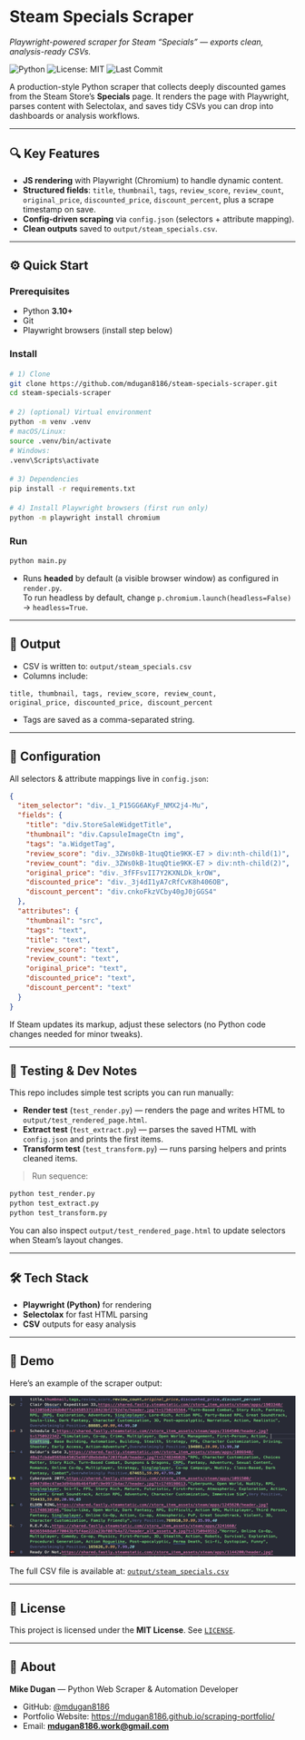 # Steam Specials Scraper

_Playwright-powered scraper for Steam “Specials” — exports clean, analysis-ready CSVs._

![Python](https://img.shields.io/badge/python-3.10%2B-blue)
![License: MIT](https://img.shields.io/badge/License-MIT-green.svg)
![Last Commit](https://img.shields.io/github/last-commit/mdugan8186/steam-sales-scraper)

A production-style Python scraper that collects deeply discounted games from the Steam Store’s **Specials** page. It renders the page with Playwright, parses content with Selectolax, and saves tidy CSVs you can drop into dashboards or analysis workflows.

---

## 🔍 Key Features

- **JS rendering** with Playwright (Chromium) to handle dynamic content.
- **Structured fields**: `title`, `thumbnail`, `tags`, `review_score`, `review_count`, `original_price`, `discounted_price`, `discount_percent`, plus a scrape timestamp on save.
- **Config-driven scraping** via `config.json` (selectors + attribute mapping).
- **Clean outputs** saved to `output/steam_specials.csv`.

---

## ⚙️ Quick Start

### Prerequisites

- Python **3.10+**
- Git
- Playwright browsers (install step below)

### Install

```bash
# 1) Clone
git clone https://github.com/mdugan8186/steam-specials-scraper.git
cd steam-specials-scraper

# 2) (optional) Virtual environment
python -m venv .venv
# macOS/Linux:
source .venv/bin/activate
# Windows:
.venv\Scripts\activate

# 3) Dependencies
pip install -r requirements.txt

# 4) Install Playwright browsers (first run only)
python -m playwright install chromium
```

### Run

```bash
python main.py
```

- Runs **headed** by default (a visible browser window) as configured in `render.py`.  
  To run headless by default, change `p.chromium.launch(headless=False)` → `headless=True`.

---

## 📁 Output

- CSV is written to: `output/steam_specials.csv`
- Columns include:

```
title, thumbnail, tags, review_score, review_count,
original_price, discounted_price, discount_percent
```

- Tags are saved as a comma-separated string.

---

## 🧩 Configuration

All selectors & attribute mappings live in `config.json`:

```json
{
  "item_selector": "div._1_P15GG6AKyF_NMX2j4-Mu",
  "fields": {
    "title": "div.StoreSaleWidgetTitle",
    "thumbnail": "div.CapsuleImageCtn img",
    "tags": "a.WidgetTag",
    "review_score": "div._3ZWs0kB-1tuqQtie9KK-E7 > div:nth-child(1)",
    "review_count": "div._3ZWs0kB-1tuqQtie9KK-E7 > div:nth-child(2)",
    "original_price": "div._3fFFsvII7Y2KXNLDk_krOW",
    "discounted_price": "div._3j4dI1yA7cRfCvK8h406OB",
    "discount_percent": "div.cnkoFkzVCby40gJ0jGGS4"
  },
  "attributes": {
    "thumbnail": "src",
    "tags": "text",
    "title": "text",
    "review_score": "text",
    "review_count": "text",
    "original_price": "text",
    "discounted_price": "text",
    "discount_percent": "text"
  }
}
```

If Steam updates its markup, adjust these selectors (no Python code changes needed for minor tweaks).

---

## 🧪 Testing & Dev Notes

This repo includes simple test scripts you can run manually:

- **Render test** (`test_render.py`) — renders the page and writes HTML to `output/test_rendered_page.html`.
- **Extract test** (`test_extract.py`) — parses the saved HTML with `config.json` and prints the first items.
- **Transform test** (`test_transform.py`) — runs parsing helpers and prints cleaned items.

> Run sequence:

```bash
python test_render.py
python test_extract.py
python test_transform.py
```

You can also inspect `output/test_rendered_page.html` to update selectors when Steam’s layout changes.

---

## 🛠️ Tech Stack

- **Playwright (Python)** for rendering
- **Selectolax** for fast HTML parsing
- **CSV** outputs for easy analysis

---

## 🎥 Demo

Here’s an example of the scraper output:

![Steam Specials Output](media/steam-scraper.png)

The full CSV file is available at: [`output/steam_specials.csv`](output/steam_specials.csv)

---

## 📄 License

This project is licensed under the **MIT License**. See [`LICENSE`](./LICENSE).

---

## 👤 About

**Mike Dugan** — Python Web Scraper & Automation Developer

- GitHub: [@mdugan8186](https://github.com/mdugan8186)
- Portfolio Website: https://mdugan8186.github.io/scraping-portfolio/
- Email: **mdugan8186.work@gmail.com**

